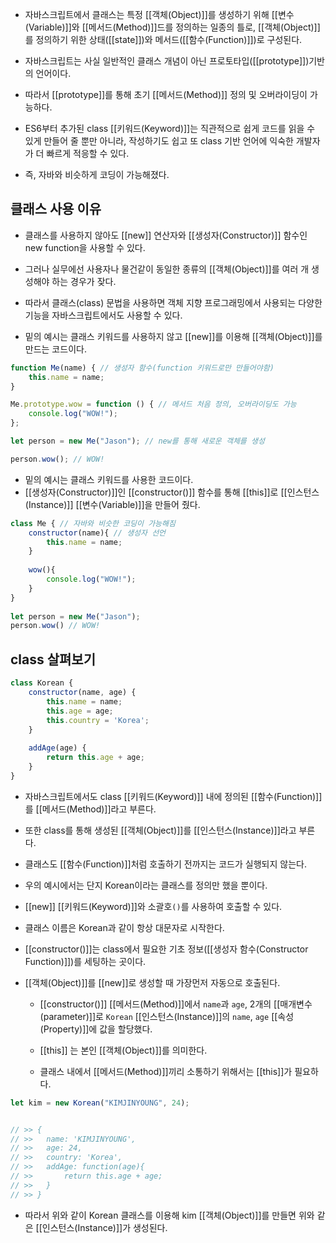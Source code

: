 - 자바스크립트에서 클래스는 특정 [[객체(Object)]]를 생성하기 위해 [[변수(Variable)]]와 [[메서드(Method)]]드를 정의하는 일종의 틀로, [[객체(Object)]]를 정의하기 위한 상태([[state]])와 메서드([[함수(Function)]])로 구성된다.

- 자바스크립트는 사실 일반적인 클래스 개념이 아닌 프로토타입([[prototype]])기반의 언어이다.
- 따라서 [[prototype]]를 통해 초기 [[메서드(Method)]] 정의 및 오버라이딩이 가능하다.

- ES6부터 추가된 class [[키워드(Keyword)]]는 직관적으로 쉽게 코드를 읽을 수 있게 만들어 줄 뿐만 아니라, 작성하기도 쉽고 또 class 기반 언어에 익숙한 개발자가 더 빠르게 적응할 수 있다.
- 즉, 자바와 비슷하게 코딩이 가능해졌다.

## 클래스 사용 이유

- 클래스를 사용하지 않아도 [[new]] 연산자와 [[생성자(Constructor)]] 함수인 new function을 사용할 수 있다.
- 그러나 실무에선 사용자나 물건같이 동일한 종류의 [[객체(Object)]]를 여러 개 생성해야 하는 경우가 잦다.
- 따라서 클래스(class) 문법을 사용하면 객체 지향 프로그래밍에서 사용되는 다양한 기능을 자바스크립트에서도 사용할 수 있다.

- 밑의 예시는 클래스 키워드를 사용하지 않고 [[new]]를 이용해 [[객체(Object)]]를 만드는 코드이다.

```javascript
function Me(name) { // 생성자 함수(function 키워드로만 만들어야함)
	this.name = name;
}

Me.prototype.wow = function () { // 메서드 처음 정의, 오버라이딩도 가능
	console.log("WOW!");
};

let person = new Me("Jason"); // new를 통해 새로운 객체를 생성

person.wow(); // WOW!
```

- 밑의 예시는 클래스 키워드를 사용한 코드이다.
- [[생성자(Constructor)]]인 [[constructor()]] 함수를 통해 [[this]]로 [[인스턴스(Instance)]] [[변수(Variable)]]을 만들어 줬다.

```javascript
class Me { // 자바와 비슷한 코딩이 가능해짐
	constructor(name){ // 생성자 선언
		this.name = name;
	}
	  
	wow(){
		console.log("WOW!");
	}
}
  
let person = new Me("Jason");
person.wow() // WOW!
```

## class 살펴보기

```javascript
class Korean {
	constructor(name, age) {
		this.name = name;
		this.age = age;
		this.country = 'Korea';
	}
	
	addAge(age) {  
		return this.age + age;
	}
}
```

- 자바스크립트에서도 class [[키워드(Keyword)]] 내에 정의된 [[함수(Function)]]를 [[메서드(Method)]]라고 부른다.
- 또한 class를 통해 생성된 [[객체(Object)]]를 [[인스턴스(Instance)]]라고 부른다.

- 클래스도 [[함수(Function)]]처럼 호출하기 전까지는 코드가 실행되지 않는다. 
- 우의 예시에서는 단지 Korean이라는 클래스를 정의만 했을 뿐이다.

- [[new]] [[키워드(Keyword)]]와 소괄호`()`를 사용하여 호출할 수 있다.

- 클래스 이름은 Korean과 같이 항상 대문자로 시작한다.

- [[constructor()]]는 class에서 필요한 기초 정보([[생성자 함수(Constructor Function)]])를 세팅하는 곳이다.

- [[객체(Object)]]를 [[new]]로 생성할 때 가장먼저 자동으로 호출된다.
    - [[constructor()]] [[메서드(Method)]]에서 `name`과 `age`, 2개의 [[매개변수(parameter)]]로 `Korean` [[인스턴스(Instance)]]의 `name`, `age` [[속성(Property)]]에 값을 할당했다.
    
    - [[this]] 는 본인 [[객체(Object)]]를 의미한다. 
    - 클래스 내에서 [[메서드(Method)]]끼리 소통하기 위해서는 [[this]]가 필요하다.

```js
let kim = new Korean("KIMJINYOUNG", 24);


// >> {
// >> 	name: 'KIMJINYOUNG',
// >> 	age: 24,
// >> 	country: 'Korea',
// >> 	addAge: function(age){
// >> 		return this.age + age;  	
// >> 	}
// >> }
```

- 따라서 위와 같이 Korean 클래스를 이용해 kim [[객체(Object)]]를 만들면 위와 같은 [[인스턴스(Instance)]]가 생성된다.